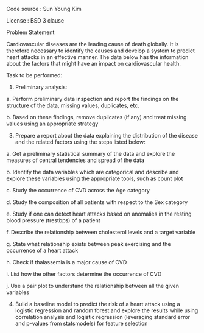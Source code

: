 Code source : Sun Young Kim

License : BSD 3 clause

Problem Statement

Cardiovascular diseases are the leading cause of death globally. It is therefore necessary to identify the causes and develop a system to predict heart attacks in an effective manner. The data below has the information about the factors that might have an impact on cardiovascular health. 

Task to be performed:

1.	Preliminary analysis:
   
  a.	Perform preliminary data inspection and report the findings on the structure of the data, missing values, duplicates, etc.

  b.	Based on these findings, remove duplicates (if any) and treat missing values using an appropriate strategy
  
3.	Prepare a report about the data explaining the distribution of the disease and the related factors using the steps listed below:

  a.	Get a preliminary statistical summary of the data and explore the measures of central tendencies and spread of the data
  
  b.	Identify the data variables which are categorical and describe and explore these variables using the appropriate tools, such as count plot 
  
  c.	Study the occurrence of CVD across the Age category
  
  d.	Study the composition of all patients with respect to the Sex category
  
  e.	Study if one can detect heart attacks based on anomalies in the resting blood pressure (trestbps) of a patient
  
  f.	Describe the relationship between cholesterol levels and a target variable
  
  g.	State what relationship exists between peak exercising and the occurrence of a heart attack
  
  h.	Check if thalassemia is a major cause of CVD
  
  i.	List how the other factors determine the occurrence of CVD
  
  j.	Use a pair plot to understand the relationship between all the given variables

4.	Build a baseline model to predict the risk of a heart attack using a logistic regression and random forest and explore the results while using correlation analysis and logistic regression (leveraging standard error and p-values from statsmodels) for feature selection
